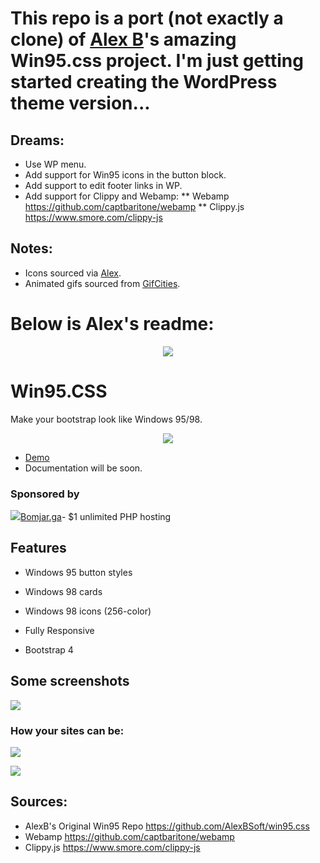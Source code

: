 # This repo is a port (not exactly a clone) of <a href="https://github.com/AlexBSoft/win95.css">Alex B</a>'s amazing Win95.css project.  I'm just getting started creating the WordPress theme version...

## Dreams:
* Use WP menu.
* Add support for Win95 icons in the button block.
* Add support to edit footer links in WP.
* Add support for Clippy and Webamp: 
** Webamp https://github.com/captbaritone/webamp
** Clippy.js https://www.smore.com/clippy-js

## Notes:
* Icons sourced via [Alex](https://alexbsoft.github.io/win95.css/).
* Animated gifs sourced from [GifCities](https://gifcities.org/).



# Below is Alex's readme:

<p align="center">
    <a href="https://alexbsoft.github.io/win95.css/">
        <img src="https://i.imgur.com/kbXAcTA.png">
    </a>
</p>

# Win95.CSS

Make your bootstrap look like Windows 95/98.
<p align="center">
    <a href="https://alexbsoft.github.io/win95.css/personal_page.html">
        <img src="https://i.imgur.com/vP9AzdG.png">
    </a>
</p>

- [Demo](https://alexbsoft.github.io/win95.css/)
- Documentation will be soon.

### Sponsored by

<a href="https://bomjar.ga">
<img src="https://bomjar.ga/assets/logo.png">Bomjar.ga</a>- $1 unlimited PHP hosting

## Features

- Windows 95 button styles

- Windows 98 cards

- Windows 98 icons (256-color)

- Fully Responsive

- Bootstrap 4


## Some screenshots

![](https://i.imgur.com/AgQonjb.png)

### How your sites can be:

![](https://i.imgur.com/rTDXYOE.png)

![](https://i.imgur.com/mea9LmK.png)


## Sources:
- AlexB's Original Win95 Repo https://github.com/AlexBSoft/win95.css
- Webamp https://github.com/captbaritone/webamp
- Clippy.js https://www.smore.com/clippy-js
